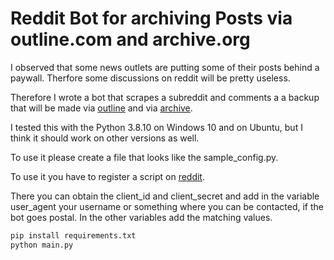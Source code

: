 # Reddit Bot for archiving Posts via outline.com and archive.org

I observed that some news outlets are putting some of their posts behind a paywall. Therfore some discussions on reddit will be pretty useless.

Therefore I wrote a bot that scrapes a subreddit and comments a a backup that will be made via [outline](https://outline.com) and via [archive](https://archive.org).

I tested this with the Python 3.8.10 on Windows 10 and on Ubuntu, but I think it should work on other versions as well.

To use it please create a file that looks like the sample_config.py.

To use it you have to register a script on [reddit](https://old.reddit.com/prefs/apps/).

There you can obtain the client_id and client_secret and add in the variable user_agent your username or something where you can be contacted, if the bot goes postal. In the other variables add the matching values. 


```python
pip install requirements.txt
python main.py 
```

